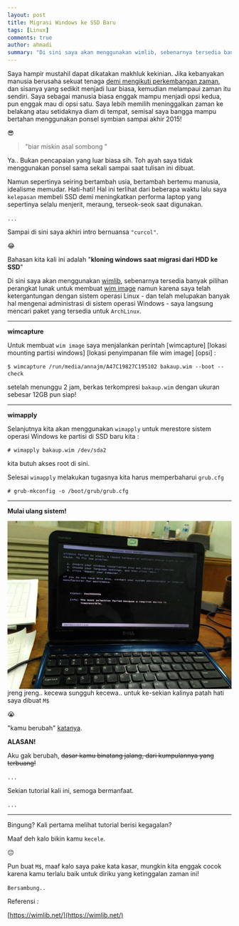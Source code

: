 ```yaml
---
layout: post
title: Migrasi Windows ke SSD Baru
tags: [Linux]
comments: true
author: ahmadi
summary: "Di sini saya akan menggunakan wimlib, sebenarnya tersedia banyak pilihan perangkat lunak untuk membuat wim image namun karena saya telah ketergantungan dengan sistem operasi Linux - dan melupakan banyak hal mengenai administrasi di sistem operasi Windows - saya langsung mencari paket yang tersedia untuk ArchLinux."
--- 
```


Saya hampir mustahil dapat dikatakan makhluk kekinian. Jika kebanyakan manusia berusaha sekuat tenaga [demi mengikuti perkembangan zaman](http://www.independent.co.uk/life-style/gadgets-and-tech/news/iphone-6s-chinese-men-try-to-sell-kidney-to-buy-new-handset-10501755.html), dan sisanya yang sedikit menjadi luar biasa, kemudian melampaui zaman itu sendiri. Saya sebagai manusia biasa enggak mampu menjadi opsi kedua, pun enggak mau di opsi satu. Saya lebih memilih meninggalkan zaman ke belakang atau setidaknya diam di tempat, semisal saya bangga mampu bertahan menggunakan ponsel symbian sampai akhir 2015! 

😎

>"biar miskin asal sombong "

Ya.. 
Bukan pencapaian yang luar biasa sih. Toh ayah saya tidak menggunakan ponsel sama sekali sampai saat tulisan ini dibuat.

Namun sepertinya seiring bertambah usia, bertambah bertemu manusia, idealisme memudar. Hati-hati! 
Hal ini terlihat dari beberapa waktu lalu saya `kelepasan` membeli SSD demi meningkatkan performa laptop yang sepertinya selalu menjerit, meraung, terseok-seok saat digunakan.

`...`

Sampai di sini saya akhiri intro bernuansa `"curcol"`.

😂

Bahasan kita kali ini adalah "**kloning windows saat migrasi dari HDD ke SSD**"

Di sini saya akan menggunakan [wimlib]( https://aur.archlinux.org/packages/wimlib/ ), sebenarnya tersedia banyak pilihan perangkat lunak untuk membuat [wim image](https://en.wikipedia.org/wiki/Windows_Imaging_Format)  namun karena saya telah ketergantungan dengan sistem operasi Linux - dan telah melupakan banyak hal mengenai administrasi di sistem operasi Windows - saya langsung mencari paket yang tersedia untuk `ArchLinux`.

---

**wimcapture**

Untuk membuat `wim image` saya menjalankan perintah [wimcapture] [lokasi mounting partisi windows] [lokasi penyimpanan file wim image] [opsi]  :

```shell
$ wimcapture /run/media/annajm/A47C19827C195102 bakaup.wim --boot --check
```

setelah menunggu 2 jam, berkas terkompresi `bakaup.wim` dengan ukuran  sebesar 12GB pun siap!


---

**wimapply**

Selanjutnya kita akan menggunakan `wimapply` untuk merestore sistem operasi Windows ke partisi di SSD baru kita :

```shell
# wimapply bakaup.wim /dev/sda2
```
kita butuh akses root di sini.

Selesai `wimapply` melakukan tugasnya kita harus memperbaharui `grub.cfg`

```shell
# grub-mkconfig -o /boot/grub/grub.cfg
```

---

**Mulai ulang sistem!**

<img border="0" src="/img/ketinggal-berubah_resize.jpg" style="float:left; margin-right:10px"/>

jreng jreng..
kecewa sungguh kecewa..
untuk ke-sekian kalinya patah hati saya dibuat `M$`

😭

"kamu berubah" [katanya](https://answers.microsoft.com/en-us/windows/forum/all/0xc000000e-boot-error/ef08ab00-e130-4301-bc80-79d5b414a81f).

**ALASAN!**

Aku gak berubah, ~~dasar kamu binatang jalang, dari kumpulannya yang terbuang!~~

`...`

Sekian tutorial kali ini, semoga bermanfaat.

`...`

---

Bingung? Kali pertama melihat tutorial berisi kegagalan?

Maaf deh kalo bikin kamu `kecele`.

😔

Pun buat `M$`, maaf kalo saya pake kata kasar, mungkin kita enggak cocok karena kamu terlalu baik untuk diriku yang ketinggalan zaman ini!

`Bersambung..`


Referensi :

[https://wimlib.net/](https://wimlib.net/) 
